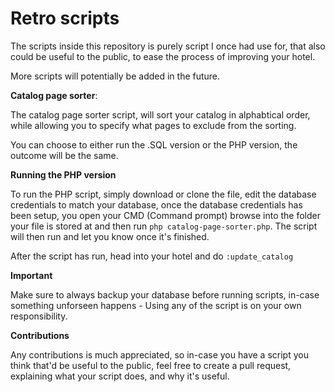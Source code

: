 # Retro scripts

The scripts inside this repository is purely script I once had use for, that also could be useful to the public, to ease the process of improving your hotel.

More scripts will potentially be added in the future.


**Catalog page sorter**:

The catalog page sorter script, will sort your catalog in alphabtical order, while allowing you to specify what pages to exclude from the sorting.

You can choose to either run the .SQL version or the PHP version, the outcome will be the same.

**Running the PHP version**

To run the PHP script, simply download or clone the file, edit the database credentials to match your database, once the database credentials has been setup, you open your CMD (Command prompt) browse into the folder your file is stored at and then run ``php catalog-page-sorter.php``. The script will then run and let you know once it's finished.

After the script has run, head into your hotel and do ``:update_catalog``


**Important**

Make sure to always backup your database before running scripts, in-case something unforseen happens - Using any of the script is on your own responsibility.

**Contributions**

Any contributions is much appreciated, so in-case you have a script you think that'd be useful to the public, feel free to create a pull request, explaining what your script does, and why it's useful.
